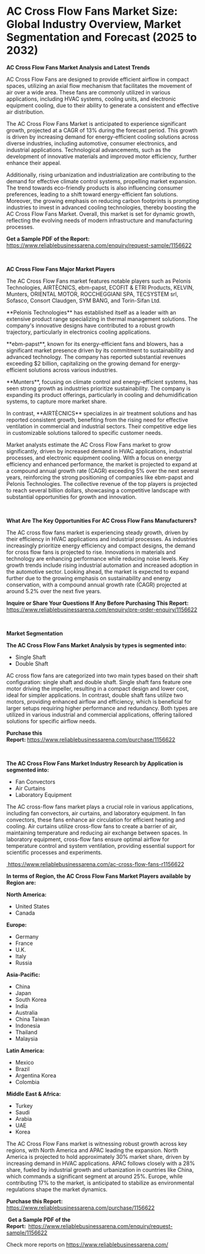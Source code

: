<p><h1>AC Cross Flow Fans Market Size: Global Industry Overview, Market Segmentation and Forecast (2025 to 2032)</h1></p><p><strong>AC Cross Flow Fans Market Analysis and Latest Trends</strong></p>
<p><p>AC Cross Flow Fans are designed to provide efficient airflow in compact spaces, utilizing an axial flow mechanism that facilitates the movement of air over a wide area. These fans are commonly utilized in various applications, including HVAC systems, cooling units, and electronic equipment cooling, due to their ability to generate a consistent and effective air distribution.</p><p>The AC Cross Flow Fans Market is anticipated to experience significant growth, projected at a CAGR of 13% during the forecast period. This growth is driven by increasing demand for energy-efficient cooling solutions across diverse industries, including automotive, consumer electronics, and industrial applications. Technological advancements, such as the development of innovative materials and improved motor efficiency, further enhance their appeal.</p><p>Additionally, rising urbanization and industrialization are contributing to the demand for effective climate control systems, propelling market expansion. The trend towards eco-friendly products is also influencing consumer preferences, leading to a shift toward energy-efficient fan solutions. Moreover, the growing emphasis on reducing carbon footprints is prompting industries to invest in advanced cooling technologies, thereby boosting the AC Cross Flow Fans Market. Overall, this market is set for dynamic growth, reflecting the evolving needs of modern infrastructure and manufacturing processes.</p></p>
<p><strong>Get a Sample PDF of the Report:&nbsp;</strong> <a href="https://www.reliablebusinessarena.com/enquiry/request-sample/1156622?utm_campaign=3212&utm_medium=2&utm_source=Github&utm_content=ia&utm_term=10042025&utm_id=ac-cross-flow-fans">https://www.reliablebusinessarena.com/enquiry/request-sample/1156622</a></p>
<p>&nbsp;</p>
<p><strong>AC Cross Flow Fans Major Market Players</strong></p>
<p><p>The AC Cross Flow Fans market features notable players such as Pelonis Technologies, AIRTÈCNICS, ebm-papst, ECOFIT & ETRI Products, KELVIN, Munters, ORIENTAL MOTOR, ROCCHEGGIANI SPA, TECSYSTEM srl, Sofasco, Consort Claudgen, SYM BANG, and Torin-Sifan Ltd. </p><p>**Pelonis Technologies** has established itself as a leader with an extensive product range specializing in thermal management solutions. The company's innovative designs have contributed to a robust growth trajectory, particularly in electronics cooling applications. </p><p>**ebm-papst**, known for its energy-efficient fans and blowers, has a significant market presence driven by its commitment to sustainability and advanced technology. The company has reported substantial revenues exceeding $2 billion, capitalizing on the growing demand for energy-efficient solutions across various industries.</p><p>**Munters**, focusing on climate control and energy-efficient systems, has seen strong growth as industries prioritize sustainability. The company is expanding its product offerings, particularly in cooling and dehumidification systems, to capture more market share.</p><p>In contrast, **AIRTÈCNICS** specializes in air treatment solutions and has reported consistent growth, benefiting from the rising need for effective ventilation in commercial and industrial sectors. Their competitive edge lies in customizable solutions tailored to specific customer needs.</p><p>Market analysts estimate the AC Cross Flow Fans market to grow significantly, driven by increased demand in HVAC applications, industrial processes, and electronic equipment cooling. With a focus on energy efficiency and enhanced performance, the market is projected to expand at a compound annual growth rate (CAGR) exceeding 5% over the next several years, reinforcing the strong positioning of companies like ebm-papst and Pelonis Technologies. The collective revenue of the top players is projected to reach several billion dollars, showcasing a competitive landscape with substantial opportunities for growth and innovation.</p></p>
<p>&nbsp;</p>
<p><strong>What Are The Key Opportunities For AC Cross Flow Fans Manufacturers?</strong></p>
<p><p>The AC cross flow fans market is experiencing steady growth, driven by their efficiency in HVAC applications and industrial processes. As industries increasingly prioritize energy efficiency and compact designs, the demand for cross flow fans is projected to rise. Innovations in materials and technology are enhancing performance while reducing noise levels. Key growth trends include rising industrial automation and increased adoption in the automotive sector. Looking ahead, the market is expected to expand further due to the growing emphasis on sustainability and energy conservation, with a compound annual growth rate (CAGR) projected at around 5.2% over the next five years.</p></p>
<p><strong>Inquire or Share Your Questions If Any Before Purchasing This Report:</strong> <a href="https://www.reliablebusinessarena.com/enquiry/pre-order-enquiry/1156622?utm_campaign=3212&utm_medium=2&utm_source=Github&utm_content=ia&utm_term=10042025&utm_id=ac-cross-flow-fans">https://www.reliablebusinessarena.com/enquiry/pre-order-enquiry/1156622</a></p>
<p>&nbsp;</p>
<p><strong>Market Segmentation</strong></p>
<p><strong>The AC Cross Flow Fans Market Analysis by types is segmented into:</strong></p>
<p><ul><li>Single Shaft</li><li>Double Shaft</li></ul></p>
<p><p>AC cross flow fans are categorized into two main types based on their shaft configuration: single shaft and double shaft. Single shaft fans feature one motor driving the impeller, resulting in a compact design and lower cost, ideal for simpler applications. In contrast, double shaft fans utilize two motors, providing enhanced airflow and efficiency, which is beneficial for larger setups requiring higher performance and redundancy. Both types are utilized in various industrial and commercial applications, offering tailored solutions for specific airflow needs.</p></p>
<p><strong>Purchase this Report:&nbsp;</strong><a href="https://www.reliablebusinessarena.com/purchase/1156622?utm_campaign=3212&utm_medium=2&utm_source=Github&utm_content=ia&utm_term=10042025&utm_id=ac-cross-flow-fans">https://www.reliablebusinessarena.com/purchase/1156622</a></p>
<p>&nbsp;</p>
<p><strong>The AC Cross Flow Fans Market Industry Research by Application is segmented into:</strong></p>
<p><ul><li>Fan Convectors</li><li>Air Curtains</li><li>Laboratory Equipment</li></ul></p>
<p><p>The AC cross-flow fans market plays a crucial role in various applications, including fan convectors, air curtains, and laboratory equipment. In fan convectors, these fans enhance air circulation for efficient heating and cooling. Air curtains utilize cross-flow fans to create a barrier of air, maintaining temperature and reducing air exchange between spaces. In laboratory equipment, cross-flow fans ensure optimal airflow for temperature control and system ventilation, providing essential support for scientific processes and experiments.</p></p>
<p><a href="https://www.reliablebusinessarena.com/ac-cross-flow-fans-r1156622?utm_campaign=3212&utm_medium=2&utm_source=Github&utm_content=ia&utm_term=10042025&utm_id=ac-cross-flow-fans">&nbsp;https://www.reliablebusinessarena.com/ac-cross-flow-fans-r1156622</a></p>
<p><strong>In terms of Region, the AC Cross Flow Fans Market Players available by Region are:</strong></p>
<p>
    <p> <strong> North America: </strong>
        <ul>
            <li>United States</li>
            <li>Canada</li>
        </ul>
        </p> 
    <p> <strong> Europe: </strong>
        <ul>
            <li>Germany</li>
            <li>France</li>
            <li>U.K.</li>
            <li>Italy</li>
            <li>Russia</li>
        </ul>
        </p> 
    <p> <strong> Asia-Pacific: </strong>
        <ul>
            <li>China</li>
            <li>Japan</li>
            <li>South Korea</li>
            <li>India</li>
            <li>Australia</li>
            <li>China Taiwan</li>
            <li>Indonesia</li>
            <li>Thailand</li>
            <li>Malaysia</li>
        </ul>
        </p> 
    <p> <strong> Latin America: </strong>
        <ul>
            <li>Mexico</li>
            <li>Brazil</li>
            <li>Argentina Korea</li>
            <li>Colombia</li>
        </ul>
        </p> 
    <p> <strong> Middle East & Africa: </strong>
        <ul>
            <li>Turkey</li>
            <li>Saudi</li>
            <li>Arabia</li>
            <li>UAE</li>
            <li>Korea</li>
        </ul>
    </p>
    </p>
<p><p>The AC Cross Flow Fans market is witnessing robust growth across key regions, with North America and APAC leading the expansion. North America is projected to hold approximately 30% market share, driven by increasing demand in HVAC applications. APAC follows closely with a 28% share, fueled by industrial growth and urbanization in countries like China, which commands a significant segment at around 25%. Europe, while contributing 17% to the market, is anticipated to stabilize as environmental regulations shape the market dynamics.</p></p>
<p><strong>Purchase this Report: </strong><a href="https://www.reliablebusinessarena.com/purchase/1156622?utm_campaign=3212&utm_medium=2&utm_source=Github&utm_content=ia&utm_term=10042025&utm_id=ac-cross-flow-fans">https://www.reliablebusinessarena.com/purchase/1156622</a></p>
<p>&nbsp;<strong>Get a Sample PDF of the Report:&nbsp;&nbsp;</strong><a href="https://www.reliablebusinessarena.com/enquiry/request-sample/1156622?utm_campaign=3212&utm_medium=2&utm_source=Github&utm_content=ia&utm_term=10042025&utm_id=ac-cross-flow-fans">https://www.reliablebusinessarena.com/enquiry/request-sample/1156622</a></p>
<p><strong></strong></p>
<p>Check more reports on <a href="https://www.reliablebusinessarena.com/?utm_campaign=3212&utm_medium=2&utm_source=Github&utm_content=ia&utm_term=10042025&utm_id=ac-cross-flow-fans">https://www.reliablebusinessarena.com/</a></p>
